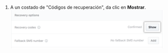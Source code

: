 1. A un costado de "Códigos de recuperación", da clic en **Mostrar**. ![Botón para mostrar los códigos de recuperación](/assets/images/help/2fa/show-recovery-codes-button.png)
